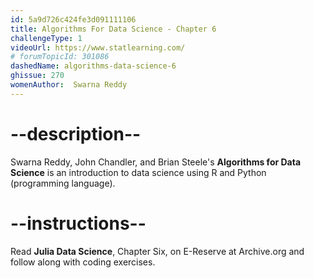 ```yaml
---
id: 5a9d726c424fe3d091111106
title: Algorithms For Data Science - Chapter 6
challengeType: 1
videoUrl: https://www.statlearning.com/
# forumTopicId: 301086
dashedName: algorithms-data-science-6
ghissue: 270
womenAuthor:  Swarna Reddy
---
```


# --description--

Swarna Reddy, John Chandler, and Brian Steele's __Algorithms for Data Science__ is an introduction to data science using R and Python (programming language).

# --instructions--

Read __Julia Data Science__, Chapter Six, on E-Reserve at Archive.org and follow along with coding exercises. 